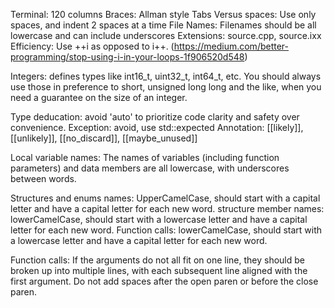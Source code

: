Terminal: 120 columns
Braces: Allman style
Tabs Versus spaces: Use only spaces, and indent 2 spaces at a time
File Names: Filenames should be all lowercase and can include underscores
Extensions: source.cpp, source.ixx
Efficiency: Use ++i as opposed to i++. (https://medium.com/better-programming/stop-using-i-in-your-loops-1f906520d548)

Integers: <cstdint> defines types like int16_t, uint32_t, int64_t, etc. You should always use those in 
          preference to short, unsigned long long and the like, when you need a guarantee on the size of an integer.

Type deducation: avoid 'auto' to prioritize code clarity and safety over convenience.
Exception: avoid, use std::expected
Annotation: [[likely]], [[unlikely]], [[no_discard]], [[maybe_unused]]

Local variable names: 
The names of variables (including function parameters) and data members are all lowercase, with underscores between words. 

Structures and enums names: UpperCamelCase, should start with a capital letter and have a capital letter for each new word.
structure member names: lowerCamelCase, should start with a lowercase letter and have a capital letter for each new word.
Function calls: lowerCamelCase, should start with a lowercase letter and have a capital letter for each new word.

Function calls: If the arguments do not all fit on one line, they should be broken up into multiple lines, 
                with each subsequent line aligned with the first argument. Do not add spaces after the open 
                paren or before the close paren.
